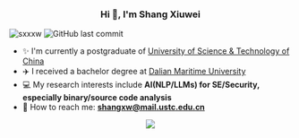 <h3 align="center">Hi 👋, I'm Shang Xiuwei</h3>
<!-- 
  <h4 align="center">:sparkles:Dreams always echo</h4>
-->

<p align="left"> 
<img src="https://komarev.com/ghpvc/?username=sxxxw&label=Profile%20views&color=0e75b6&style=flat" alt="sxxxw" /> 
<img alt="GitHub last commit" src="https://img.shields.io/github/last-commit/Sxxxw/Sxxxw">
</p>

- :sparkles: I'm currently a postgraduate of [University of Science & Technology of China](https://www.ustc.edu.cn/)
- :airplane: I received a bachelor degree at [Dalian Maritime University](https://www.dlmu.edu.cn/)
- 💻 My research interests include **AI(NLP/LLMs) for SE/Security, especially binary/source code analysis**
- 🤝 How to reach me: **shangxw@mail.ustc.edu.cn**
<!--   - ⚡ Know about my experiences [https://sxxxw.github.io/](https://sxxxw.github.io/)  -->
<!-- 
<h3 align="left">Connect with me:</h3>
<p align="center">
<a href="https://www.leetcode.com/sxxxw" target="blank"><img align="center" src="https://raw.githubusercontent.com/rahuldkjain/github-profile-readme-generator/master/src/images/icons/Social/leet-code.svg" alt="sxxxw" height="30" width="40" /></a>
<a href="https://twitter.com/sxxxw" target="blank"><img align="center" src="https://raw.githubusercontent.com/rahuldkjain/github-profile-readme-generator/master/src/images/icons/Social/twitter.svg" alt="sxxxw" height="30" width="40" /></a>
<a href="https://kaggle.com/sxxxw" target="blank"><img align="center" src="https://raw.githubusercontent.com/rahuldkjain/github-profile-readme-generator/master/src/images/icons/Social/kaggle.svg" alt="sxxxw" height="30" width="40" /></a>
<a href="https://fb.com/sxxxw" target="blank"><img align="center" src="https://raw.githubusercontent.com/rahuldkjain/github-profile-readme-generator/master/src/images/icons/Social/facebook.svg" alt="sxxxw" height="30" width="40" /></a>
</p> -->

<!-- <h3 align="left">Languages and Tools:</h3>
<p align="center"> <a href="https://www.w3schools.com/cpp/" target="_blank" rel="noreferrer"> <img src="https://raw.githubusercontent.com/devicons/devicon/master/icons/cplusplus/cplusplus-original.svg" alt="cplusplus" width="40" height="40"/> </a> <a href="https://git-scm.com/" target="_blank" rel="noreferrer"> <img src="https://www.vectorlogo.zone/logos/git-scm/git-scm-icon.svg" alt="git" width="40" height="40"/> </a> <a href="https://www.linux.org/" target="_blank" rel="noreferrer"> <img src="https://raw.githubusercontent.com/devicons/devicon/master/icons/linux/linux-original.svg" alt="linux" width="40" height="40"/> </a> <a href="https://www.mathworks.com/" target="_blank" rel="noreferrer"> <img src="https://upload.wikimedia.org/wikipedia/commons/2/21/Matlab_Logo.png" alt="matlab" width="40" height="40"/> </a> <a href="https://pandas.pydata.org/" target="_blank" rel="noreferrer"> <img src="https://raw.githubusercontent.com/devicons/devicon/2ae2a900d2f041da66e950e4d48052658d850630/icons/pandas/pandas-original.svg" alt="pandas" width="40" height="40"/> </a> <a href="https://www.python.org" target="_blank" rel="noreferrer"> <img src="https://raw.githubusercontent.com/devicons/devicon/master/icons/python/python-original.svg" alt="python" width="40" height="40"/> </a> <a href="https://pytorch.org/" target="_blank" rel="noreferrer"> <img src="https://www.vectorlogo.zone/logos/pytorch/pytorch-icon.svg" alt="pytorch" width="40" height="40"/> </a> <a href="https://scikit-learn.org/" target="_blank" rel="noreferrer"> <img src="https://upload.wikimedia.org/wikipedia/commons/0/05/Scikit_learn_logo_small.svg" alt="scikit_learn" width="40" height="40"/> </a> <a href="https://www.tensorflow.org" target="_blank" rel="noreferrer"> <img src="https://www.vectorlogo.zone/logos/tensorflow/tensorflow-icon.svg" alt="tensorflow" width="40" height="40"/> </a> </p> -->

<p align = "center">
  <img src="https://github-readme-stats.vercel.app/api?username=Sxxxw&count_private=true&show_icons=true&hide_border=true&bg_color=25,050A27,4A54BC&title_color=ffffff&text_color=cccccc&icon_color=4A54BC&border_radius=5" />
</p>

